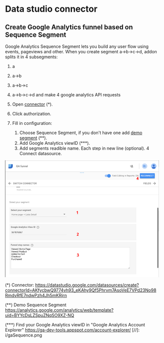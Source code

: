 # Data studio connector
## Create Google Analytics funnel based on Sequence Segment

Google Analytics Sequence Segment lets you build any user flow using events, pageviews and other.
When you create segment a->b->c->d, addon splits it in 4 subsegments:
1) a
2) a->b
3) a->b->c
4) a->b->c->d
and make 4 google analytics API requests





1) Open [connector](https://datastudio.google.com/datasources/create?connectorId=AKfycbwQ9774vh93_eKAhy9Qf5Phrvm7AsoVeE7VPd23No98RmdvRfE7ndwPzh4Jh5mKRjrn) (*).
2) Click authorization.
3) Fill in configuration:
    1) Choose Sequence Segment, if you don't have one add [demo segment](https://analytics.google.com/analytics/web/template?uid=BYYcDsLZSpuZNqSO9XZ-NQ) (**).
    2) Add Google Analytics viewID (***).
    3) Add segments readible name. Each step in new line (optional).
    4 Connect datasource.



![](i/funnelAddonConfig.png)

(*) Connector:
https://datastudio.google.com/datasources/create?connectorId=AKfycbwQ9774vh93_eKAhy9Qf5Phrvm7AsoVeE7VPd23No98RmdvRfE7ndwPzh4Jh5mKRjrn

(**) Demo Sequence Segment
https://analytics.google.com/analytics/web/template?uid=BYYcDsLZSpuZNqSO9XZ-NQ

(***) Find your Google Analytics viewID in "Google Analytics Account Explorer"
https://ga-dev-tools.appspot.com/account-explorer/
[//]: i/gaSequence.png